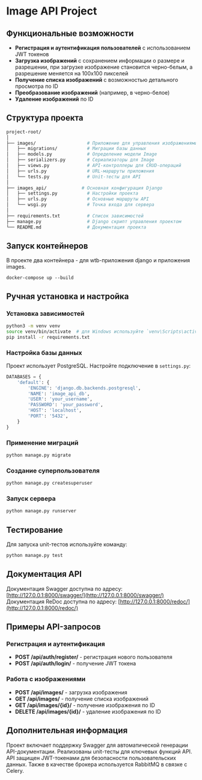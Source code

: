 
# Image API Project

## Функциональные возможности
- **Регистрация и аутентификация пользователей** с использованием JWT токенов
- **Загрузка изображений** с сохранением информации о размере и разрешении, при загрузке изображение становится черно-белым, а разрешение меняется на 100х100 пикселей
- **Получение списка изображений** с возможностью детального просмотра по ID
- **Преобразование изображений** (например, в черно-белое)
- **Удаление изображений** по ID

## Структура проекта

```bash
project-root/
│
├── images/                   # Приложение для управления изображениями
│   ├── migrations/           # Миграции базы данных
│   ├── models.py             # Определение модели Image
│   ├── serializers.py        # Сериализаторы для Image
│   ├── views.py              # API-контроллеры для CRUD-операций
│   ├── urls.py               # URL-маршруты приложения
│   └── tests.py              # Unit-тесты для API
│
├── images_api/             # Основная конфигурация Django
│   ├── settings.py           # Настройки проекта
│   ├── urls.py               # Основные маршруты API
│   └── wsgi.py               # Точка входа для сервера
│
├── requirements.txt          # Список зависимостей
├── manage.py                 # Django скрипт управления проектом
└── README.md                 # Документация проекта
```
## Запуск контейнеров
В проекте два контейнера - для wtb-приложения django и приложения images.
```
docker-compose up --build
```
## Ручная установка и настройка

### Установка зависимостей
```bash
python3 -m venv venv
source venv/bin/activate  # для Windows используйте `venv\Scripts\activate`
pip install -r requirements.txt
```

### Настройка базы данных
Проект использует PostgreSQL. Настройте подключение в `settings.py`:
```python
DATABASES = {
    'default': {
        'ENGINE': 'django.db.backends.postgresql',
        'NAME': 'image_api_db',
        'USER': 'your_username',
        'PASSWORD': 'your_password',
        'HOST': 'localhost',
        'PORT': '5432',
    }
}
```

### Применение миграций
```bash
python manage.py migrate
```

### Создание суперпользователя
```bash
python manage.py createsuperuser
```

### Запуск сервера
```bash
python manage.py runserver
```

## Тестирование

Для запуска unit-тестов используйте команду:
```bash
python manage.py test
```

## Документация API
Документация Swagger доступна по адресу: [http://127.0.0.1:8000/swagger/](http://127.0.0.1:8000/swagger/)  
Документация ReDoc доступна по адресу: [http://127.0.0.1:8000/redoc/](http://127.0.0.1:8000/redoc/)

## Примеры API-запросов

### Регистрация и аутентификация
- **POST /api/auth/register/** - регистрация нового пользователя
- **POST /api/auth/login/** - получение JWT токена

### Работа с изображениями
- **POST /api/images/** - загрузка изображения
- **GET /api/images/** - получение списка изображений
- **GET /api/images/{id}/** - получение изображения по ID
- **DELETE /api/images/{id}/** - удаление изображения по ID

## Дополнительная информация
Проект включает поддержку Swagger для автоматической генерации API-документации. Реализованы unit-тесты для ключевых функций API. API защищен JWT-токенами для безопасности пользовательских данных. Также в качестве брокера используется RabbitMQ в связке с Celery.
